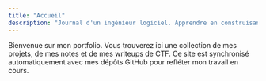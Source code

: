 ```yaml
---
title: "Accueil"
description: "Journal d'un ingénieur logiciel. Apprendre en construisant, en cassant et en comprenant des systèmes."
---
```


Bienvenue sur mon portfolio. Vous trouverez ici une collection de mes projets, de mes notes et de mes writeups de CTF. Ce site est synchronisé automatiquement avec mes dépôts GitHub pour refléter mon travail en cours. 